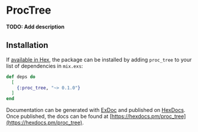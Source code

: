 # ProcTree

**TODO: Add description**

## Installation

If [available in Hex](https://hex.pm/docs/publish), the package can be installed
by adding `proc_tree` to your list of dependencies in `mix.exs`:

```elixir
def deps do
  [
    {:proc_tree, "~> 0.1.0"}
  ]
end
```

Documentation can be generated with [ExDoc](https://github.com/elixir-lang/ex_doc)
and published on [HexDocs](https://hexdocs.pm). Once published, the docs can
be found at [https://hexdocs.pm/proc_tree](https://hexdocs.pm/proc_tree).

